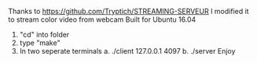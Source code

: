 Thanks to https://github.com/Tryptich/STREAMING-SERVEUR
I modified it to stream color video from webcam
Built for Ubuntu 16.04

1. "cd" into folder 
2. type "make"
3. In two seperate terminals
  a. ./client 127.0.0.1 4097
  b. ./server
 Enjoy 
